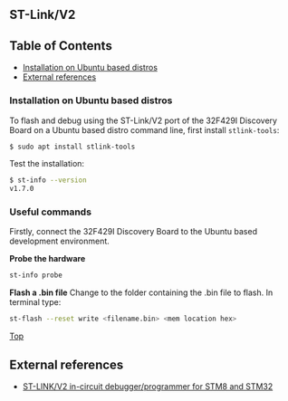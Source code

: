 ## ST-Link/V2

## Table of Contents
- [Installation on Ubuntu based distros](#installation-on-ubuntu-based-distros)
- [External references](#external-references)

### Installation  on Ubuntu based distros

To flash and debug using the ST-Link/V2 port of the 32F429I Discovery Board on a Ubuntu based distro command line, first install `stlink-tools`:

```bash
$ sudo apt install stlink-tools
```

Test the installation:
```bash
$ st-info --version
v1.7.0
```

### Useful commands
Firstly, connect the 32F429I Discovery Board to the Ubuntu based development environment.

**Probe the hardware**
```bash
st-info probe
```
**Flash a .bin file**
Change to the folder containing the .bin file to flash. In terminal type:
```bash
st-flash --reset write <filename.bin> <mem location hex>
```

[Top](#table-of-contents)
## External references
- [ST-LINK/V2 in-circuit debugger/programmer for STM8 and STM32](https://www.st.com/en/development-tools/st-link-v2.html)